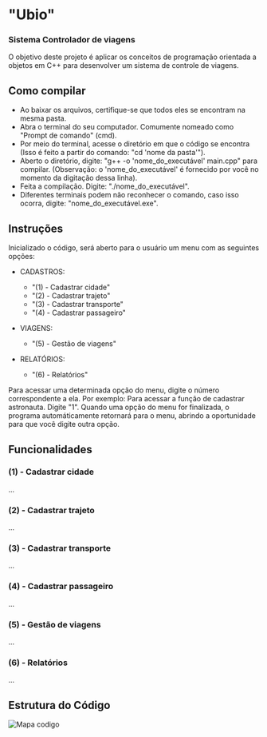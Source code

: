 # "Ubio"
### Sistema Controlador de viagens 
O objetivo deste projeto é aplicar os conceitos de programação orientada a objetos em C++ para desenvolver um sistema de controle de viagens. 

## Como compilar
- Ao baixar os arquivos, certifique-se que todos eles se encontram na mesma pasta.
- Abra o terminal do seu computador. Comumente nomeado como "Prompt de comando" (cmd).
- Por meio do terminal, acesse o diretório em que o código se encontra (Isso é feito a partir do comando: "cd 'nome da pasta'").
- Aberto o diretório, digite: "g++ -o 'nome_do_executável' main.cpp" para compilar. (Observação: o 'nome_do_executável' é fornecido por você no momento da digitação dessa linha).
- Feita a compilação. Digite: "./nome_do_executável".
- Diferentes terminais podem não reconhecer o comando, caso isso ocorra, digite: "nome_do_executável.exe".

## Instruções 
Inicializado o código, será aberto para o usuário um menu com as seguintes opções: 

- CADASTROS:
  - "(1) - Cadastrar cidade"
  - "(2) - Cadastrar trajeto"
  - "(3) - Cadastrar transporte"
  - "(4) - Cadastrar passageiro"

- VIAGENS:
  - "(5) - Gestão de viagens"

- RELATÓRIOS:
  - "(6) - Relatórios"

Para acessar uma determinada opção do menu, digite o número correspondente a ela.
Por exemplo: Para acessar a função de cadastrar astronauta. Digite "1".
Quando uma opção do menu for finalizada, o programa automáticamente retornará para o menu, abrindo a oportunidade para que você digite outra opção.

## Funcionalidades

### (1) - Cadastrar cidade
...
### (2) - Cadastrar trajeto
...
### (3) - Cadastrar transporte
...
### (4) - Cadastrar passageiro
... 
### (5) - Gestão de viagens
...
### (6) - Relatórios
...

## Estrutura do Código 
![Mapa codigo](https://github.com/user-attachments/assets/0e662623-2203-4ee3-b27f-115eac09a090)








